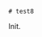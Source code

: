                                                                                                                                                                                                                                                                                           # test8

Init.
